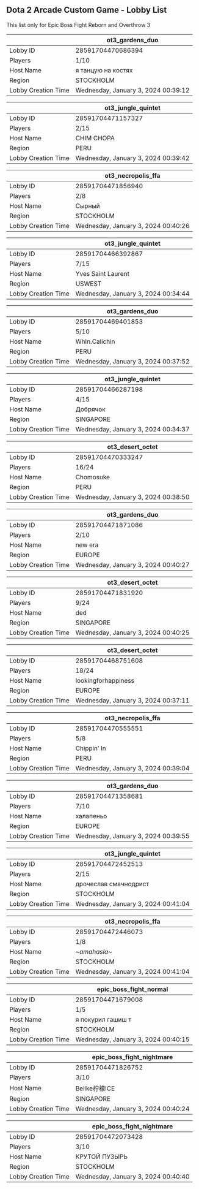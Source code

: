 ## Dota 2 Arcade Custom Game - Lobby List

This list only for Epic Boss Fight Reborn and Overthrow 3

|  | ot3_gardens_duo |
| ------ | ------ |
| Lobby ID | 28591704470686394 |
| Players | 1/10 |
| Host Name | я танцую на костях |
| Region | STOCKHOLM |
| Lobby Creation Time | Wednesday, January 3, 2024 00:39:12 |


|  | ot3_jungle_quintet |
| ------ | ------ |
| Lobby ID | 28591704471157327 |
| Players | 2/15 |
| Host Name | CHIM CHOPA |
| Region | PERU |
| Lobby Creation Time | Wednesday, January 3, 2024 00:39:42 |


|  | ot3_necropolis_ffa |
| ------ | ------ |
| Lobby ID | 28591704471856940 |
| Players | 2/8 |
| Host Name | Сырный |
| Region | STOCKHOLM |
| Lobby Creation Time | Wednesday, January 3, 2024 00:40:26 |


|  | ot3_jungle_quintet |
| ------ | ------ |
| Lobby ID | 28591704466392867 |
| Players | 7/15 |
| Host Name | Yves Saint Laurent |
| Region | USWEST |
| Lobby Creation Time | Wednesday, January 3, 2024 00:34:44 |


|  | ot3_gardens_duo |
| ------ | ------ |
| Lobby ID | 28591704469401853 |
| Players | 5/10 |
| Host Name | WhIn.Calichin |
| Region | PERU |
| Lobby Creation Time | Wednesday, January 3, 2024 00:37:52 |


|  | ot3_jungle_quintet |
| ------ | ------ |
| Lobby ID | 28591704466287198 |
| Players | 4/15 |
| Host Name | Добрячок |
| Region | SINGAPORE |
| Lobby Creation Time | Wednesday, January 3, 2024 00:34:37 |


|  | ot3_desert_octet |
| ------ | ------ |
| Lobby ID | 28591704470333247 |
| Players | 16/24 |
| Host Name | Chomosuke |
| Region | PERU |
| Lobby Creation Time | Wednesday, January 3, 2024 00:38:50 |


|  | ot3_gardens_duo |
| ------ | ------ |
| Lobby ID | 28591704471871086 |
| Players | 2/10 |
| Host Name | new era |
| Region | EUROPE |
| Lobby Creation Time | Wednesday, January 3, 2024 00:40:27 |


|  | ot3_desert_octet |
| ------ | ------ |
| Lobby ID | 28591704471831920 |
| Players | 9/24 |
| Host Name | ded |
| Region | SINGAPORE |
| Lobby Creation Time | Wednesday, January 3, 2024 00:40:25 |


|  | ot3_desert_octet |
| ------ | ------ |
| Lobby ID | 28591704468751608 |
| Players | 18/24 |
| Host Name | lookingforhappiness |
| Region | EUROPE |
| Lobby Creation Time | Wednesday, January 3, 2024 00:37:11 |


|  | ot3_necropolis_ffa |
| ------ | ------ |
| Lobby ID | 28591704470555551 |
| Players | 5/8 |
| Host Name | Chippin’ In |
| Region | PERU |
| Lobby Creation Time | Wednesday, January 3, 2024 00:39:04 |


|  | ot3_gardens_duo |
| ------ | ------ |
| Lobby ID | 28591704471358681 |
| Players | 7/10 |
| Host Name | халапеньо |
| Region | EUROPE |
| Lobby Creation Time | Wednesday, January 3, 2024 00:39:55 |


|  | ot3_jungle_quintet |
| ------ | ------ |
| Lobby ID | 28591704472452513 |
| Players | 2/15 |
| Host Name | дрочеслав смачнодрист |
| Region | STOCKHOLM |
| Lobby Creation Time | Wednesday, January 3, 2024 00:41:04 |


|  | ot3_necropolis_ffa |
| ------ | ------ |
| Lobby ID | 28591704472446073 |
| Players | 1/8 |
| Host Name | ~$amahasla$~ |
| Region | STOCKHOLM |
| Lobby Creation Time | Wednesday, January 3, 2024 00:41:04 |


|  | epic_boss_fight_normal |
| ------ | ------ |
| Lobby ID | 28591704471679008 |
| Players | 1/5 |
| Host Name | я покурил гашиш т |
| Region | STOCKHOLM |
| Lobby Creation Time | Wednesday, January 3, 2024 00:40:15 |


|  | epic_boss_fight_nightmare |
| ------ | ------ |
| Lobby ID | 28591704471826752 |
| Players | 3/10 |
| Host Name | Belike柠檬ICE |
| Region | SINGAPORE |
| Lobby Creation Time | Wednesday, January 3, 2024 00:40:24 |


|  | epic_boss_fight_nightmare |
| ------ | ------ |
| Lobby ID | 28591704472073428 |
| Players | 3/10 |
| Host Name | КРУТОЙ ПУЗЫРЬ |
| Region | STOCKHOLM |
| Lobby Creation Time | Wednesday, January 3, 2024 00:40:40 |


